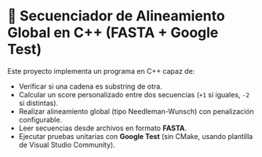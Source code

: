 ﻿# 🔬 Secuenciador de Alineamiento Global en C++ (FASTA + Google Test)

Este proyecto implementa un programa en C++ capaz de:

- Verificar si una cadena es substring de otra.
- Calcular un score personalizado entre dos secuencias (`+1` si iguales, `-2` si distintas).
- Realizar alineamiento global (tipo Needleman-Wunsch) con penalización configurable.
- Leer secuencias desde archivos en formato **FASTA**.
- Ejecutar pruebas unitarias con **Google Test** (sin CMake, usando plantilla de Visual Studio Community).
